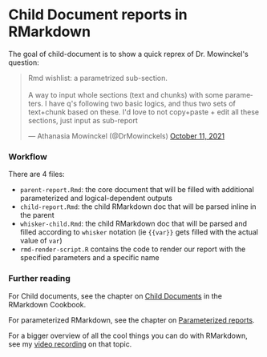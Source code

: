
# Child Document reports in RMarkdown

The goal of child-document is to show a quick reprex of Dr. Mowinckel's question:

<blockquote class="twitter-tweet"><p lang="en" dir="ltr">Rmd wishlist: a parametrized sub-section. <br><br>A way to input whole sections (text and chunks) with some parameters. I have q&#39;s following two basic logics, and thus two sets of text+chunk based on these. I&#39;d love to not copy+paste + edit all these sections, just input as sub-report</p>&mdash; Athanasia Mowinckel (@DrMowinckels) <a href="https://twitter.com/DrMowinckels/status/1447518834005532676?ref_src=twsrc%5Etfw">October 11, 2021</a></blockquote>

### Workflow

There are 4 files:  

- `parent-report.Rmd`: the core document that will be filled with additional parameterized and logical-dependent outputs  
- `child-report.Rmd`: the child RMarkdown doc that will be parsed inline in the parent  
- `whisker-child.Rmd`: the child RMarkdown doc that will be parsed and filled according to `whisker` notation (ie `{{var}}` gets filled with the actual value of `var`)  
- `rmd-render-script.R` contains the code to render our report with the specified parameters and a specific name

### Further reading

For Child documents, see the chapter on [Child Documents](https://bookdown.org/yihui/rmarkdown-cookbook/child-document.html) in the RMarkdown Cookbook.

For parameterized RMarkdown, see the chapter on [Parameterized reports](https://bookdown.org/yihui/rmarkdown/parameterized-reports.html).

For a bigger overview of all the cool things you can do with RMarkdown, see my [video recording](https://jthomasmock.github.io/penguin-project/) on that topic.
